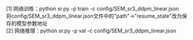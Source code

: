 [1] 网络训练：python sr.py -p train -c config/SEM_sr3_ddpm_linear.json<br>     将config/SEM_sr3_ddpm_linear.json文件中的"path"→"resume_state"改为保存的模型参数地址<br>
[2] 网络推理：python sr.py -p val -c config/SEM_sr3_ddpm_linear.json 
